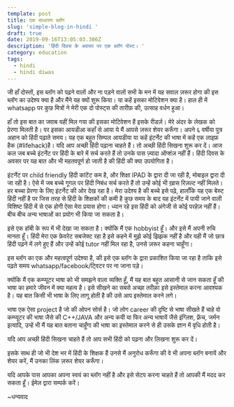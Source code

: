 ```yaml
---
template: post
title: एक साधारण ब्लॉग
slug: 'simple-blog-in-hindi '
draft: true
date: 2019-09-16T13:05:03.306Z
description: 'हिंदी दिवस के अवसर पर एक ब्लॉग पोस्ट। '
category: education
tags:
  - hindi
  - hindi diwas
---
```

जी हाँ दोस्तों, इस ब्लॉग को पढ़ने वालों और ना पड़ने वालों सभी के मन में यह सवाल ज़रूर होगा की इस ब्लॉग का उदेश्य क्या है और मैंने यह क्यों शुरू किया। या कहें इसका मोटिवेशन क्या है। हाल ही में whatsapp पर कुछ मित्रों ने मेरी एक दो पोस्ट्स की तारीफ़ की, उत्साह वर्धन हुआ। 

हाँ तो इस बात का जवाब यहीं मिल गया की इसका मोटिवेशन हैं इसके रीडर्ज़। मेरे अंदर के लेखक को प्रेरणा मिलती है। पर इसका आयडीआ कहाँ से आया ये मैं आपसे ज़रूर शेयर करूँगा। अपने ६ वर्षीया पुत्र अहान को हिंदी पढ़ाते समय। यह एक बहुत सिम्पल आयडीया  या कहें इंटर्नेट की भाषा में कहें एक लाइफ़ हैक (#lifehack)है। यदि आप अच्छी हिंदी पढ़ाना चाहते हैं। तो अच्छी हिंदी सिखना शुरू कर दें। आज कल जब बच्चे इंटर्नेट पर हिंदी के बारे में सर्च करते हैं तो उनके पास ज़्यादा ऑप्शंज़ नहीं हैं। हिंदी दिवस के अवसर पर यह बात और भी महतवपूर्ण हो जाती है की हिंदी की क्या उपयोगिता है।

इंटर्नेट पर child friendly हिंदी कांटेंट कम है, और शिक्षा IPAD के द्वारा दी जा रही है, मोबाइल द्वारा दी जा रही है। ऐसे में जब बच्चे गूगल पर हिंदी निबंध सर्च करते हैं तो उन्हें कोई भी ख़ास रिज़ल्ट नहीं मिलते। हर बच्चा प्रेरणा के लिए इंटर्नेट की ओर देख रहा है। मेरा उदेश्य है की बच्चे इसे पढ़े, हालाँकि यह एक बेस्ट हिंदी नहीं है पर जिस तरह से हिंदी के शिक्षकों की कमी है कुछ समय के बाद यह इंटर्नेट में पायी जाने वाली विशिष्ट हिंदी में से एक होगी ऐसा मेरा प्रयास होगा। ध्यान रहे इस हिंदी को अंगेजी से कोई परहेज़ नहीं हैं। बीच बीच अन्य भाषाओं का प्रयोग भी किया जा सकता है।

इसे एक हॉबी के रूप में भी देखा जा सकता है। क्योंकि मैं एक hobbyist हूँ। और इसे मैं अपनी रुचि मानता हूँ। हिंदी मेरा एक फ़ेवरेट सबजेक्ट रहा है इसे कहने में मुझे कोई झिझक नहीं है और यही मैं जो छात्र हिंदी पढ़ने में लगे हुए हैं और उन्हें कोई tutor नहीं मिल रहा है, उनसे ज़रूर कहना चाहूँगा। 

इस ब्लॉग का एक और महत्वपूर्ण उदेश्या है, की इसे एक ब्लॉग के द्वारा प्रकाशित किया जा रहा है ताकि इसे पढ़ते समय whatsapp/facebook/ट्विटर पर ना जाना पड़े। 

क्योंकि मैं एक कम्प्यूटर भाषा को भी समझने वाला व्यक्ति हूँ, मैं यह बात बहुत आसानी से जान सकता हूँ की भाषा का हमारे जीवन में क्या महत्व है। इसे सीखने का सबसे अच्छा तरीक़ा इसे इस्तेमाल करना आवश्यक है। यह बात किसी भी भाषा के लिए लागू होती है की उसे आप इस्तेमाल करने लगे। 

भाषा एक ऐसा project है जो की ओपन सोर्स है। जो लोग career की दृष्टि से भाषा सीखते हैं चाहे वो कम्प्यूटर की भाषा जैसे की C++/JAVA और अन्य कयी या फिर अन्य भाषायें जैसे इंग्लिश, फ़्रेंच, जर्मन इत्यादि, उन्हें भी मैं यह बात बताना चाहूँगा की भाषा का इस्तेमाल करने से ही उसके ज्ञान में वृधि होती है। 

यदि आप अच्छी हिंदी सिखना चाहते हैं तो आप सभी हिंदी को पढ़ना और लिखना शुरू कर दें।

इसके साथ ही जो भी देश भर में हिंदी के शिक्षक हैं उनसे मैं अनुरोध करूँगा की वे भी अपना ब्लॉग बनायें और शेयर करें, मैं उनका लिंक ज़रूर शेयर करूँगा।

यदि आपके पास आपका अपना स्वयं का ब्लॉग नहीं है और इसे सेटप करना चाहते हैं तो आपकी मैं मदद कर सकता हूँ। ईमेल द्वारा सम्पर्क करें।

~धन्यवाद

